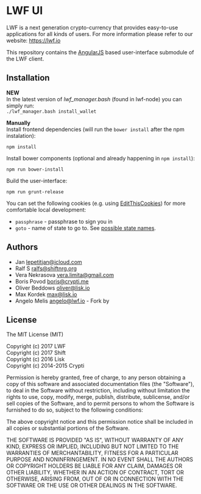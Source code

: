 # LWF UI

LWF is a next generation crypto-currency that provides easy-to-use applications for all kinds of users. 
For more information please refer to our website: https://lwf.io

This repository contains the [AngularJS](https://angularjs.org/) based user-interface submodule of the LWF client.

## Installation

<b>NEW</b><br />
In the latest version of <i>lwf_manager.bash</i> (found in lwf-node) you can simply run: <br />
`./lwf_manager.bash install_wallet`

<b>Manually</b><br />
Install frontend dependencies (will run the `bower install` after the npm instalation):

```
npm install
```

Install bower components (optional and already happening in `npm install`):

```
npm run bower-install
```

Build the user-interface:

```
npm run grunt-release
```

You can set the following cookies (e.g. using [EditThisCookies](http://www.editthiscookie.com/)) for more comfortable local development:
- `passphrase` - passphrase to sign you in  
- `goto` - name of state to go to. See [possible state names](https://github.com/LWF/oxy-wallet/blob/dev/js/app.js#L25-L100).


## Authors

- Jan <lepetitjan@icloud.com>
- Ralf S <ralfs@shiftnrg.org>
- Vera Nekrasova <vera.limita@gmail.com>
- Boris Povod <boris@crypti.me>
- Oliver Beddows <oliver@lisk.io>
- Max Kordek <max@lisk.io>
- Angelo Melis <angelo@lwf.io> - Fork by

## License

The MIT License (MIT)  

Copyright (c) 2017 LWF<br>
Copyright (c) 2017 Shift<br>
Copyright (c) 2016 Lisk<br>
Copyright (c) 2014-2015 Crypti<br> 

Permission is hereby granted, free of charge, to any person obtaining a copy of this software and associated documentation files (the "Software"), to deal in the Software without restriction, including without limitation the rights to use, copy, modify, merge, publish, distribute, sublicense, and/or sell copies of the Software, and to permit persons to whom the Software is furnished to do so, subject to the following conditions:  

The above copyright notice and this permission notice shall be included in all copies or substantial portions of the Software.

THE SOFTWARE IS PROVIDED "AS IS", WITHOUT WARRANTY OF ANY KIND, EXPRESS OR IMPLIED, INCLUDING BUT NOT LIMITED TO THE WARRANTIES OF MERCHANTABILITY, FITNESS FOR A PARTICULAR PURPOSE AND NONINFRINGEMENT. IN NO EVENT SHALL THE AUTHORS OR COPYRIGHT HOLDERS BE LIABLE FOR ANY CLAIM, DAMAGES OR OTHER LIABILITY, WHETHER IN AN ACTION OF CONTRACT, TORT OR OTHERWISE, ARISING FROM, OUT OF OR IN CONNECTION WITH THE SOFTWARE OR THE USE OR OTHER DEALINGS IN THE SOFTWARE.

